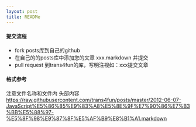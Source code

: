 ```yaml
---
layout: post
title: READMe
---
```


#### 提交流程

* fork posts库到自己的github
* 在自己的的posts库中添加您的文章 xxx.markdown 并提交
* pull request 到trans4fun的库，写明注视如：xxx提交文章

#### 格式参考
  注意文件名称和文件内 头部内容
https://raw.githubusercontent.com/trans4fun/posts/master/2012-06-07-JavaScript%E5%86%85%E9%83%A8%E5%8E%9F%E7%90%86%E7%B3%BB%E5%88%97-%E5%8F%98%E9%87%8F%E5%AF%B9%E8%B1%A1.markdown

